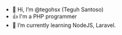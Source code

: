 - 👋 Hi, I’m @tegohsx (Teguh Santoso)
- 👍 I'm a PHP programmer
- 🌱 I’m currently learning NodeJS, Laravel.
